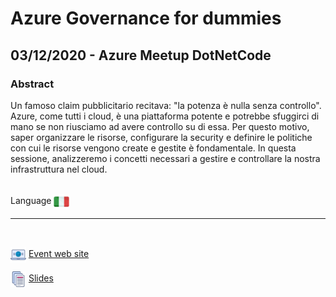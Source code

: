 # Azure Governance for dummies
## 03/12/2020 - Azure Meetup DotNetCode
### Abstract
Un famoso claim pubblicitario recitava: "la potenza è nulla senza controllo". Azure, come tutti i cloud, è una piattaforma potente e potrebbe sfuggirci di mano se non riusciamo ad avere controllo su di essa. Per questo motivo, saper organizzare le risorse, configurare la security e definire le politiche con cui le risorse vengono create e gestite è fondamentale. In questa sessione, analizzeremo i concetti necessari a gestire e controllare la nostra infrastruttura nel cloud.

<br/>
Language <img width="25" src="https://raw.githubusercontent.com/massimobonanni/massimobonanni/master/images/flagitaly.svg" style="vertical-align:middle">

<br/>

---

<br/>
<p>
<img width="25" src="https://raw.githubusercontent.com/massimobonanni/massimobonanni/master/images/eventwebsite.svg" style="vertical-align:middle"> 
<a href="https://www.meetup.com/it-IT/Azure-Meetup-Roma/events/274777331/">Event web site</a>
</p>

<p>
<img width="25" src="https://raw.githubusercontent.com/massimobonanni/massimobonanni/master/images/slides.svg" style="vertical-align:middle"> 
<a href="https://raw.githubusercontent.com/massimobonanni/massimobonanni/master/slides/20201203.pdf">Slides</a>
</p>
